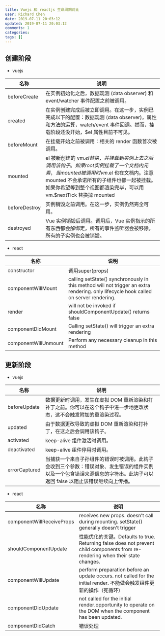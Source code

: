 ```yaml
---
title: Vuejs 和 reactjs 生命周期对比
user: Richard Chen
date: 2019-07-11 20:03:12
updated: 2019-07-11 20:03:12
comments: 1
categories: 
tags: []
---
```


## 创建阶段

* vuejs

| 名称 | 说明 |
|------|-----|
| beforeCreate | 在实例初始化之后，数据观测 (data observer) 和 event/watcher 事件配置之前被调用。 |
| created | 在实例创建完成后被立即调用。在这一步，实例已完成以下的配置：数据观测 (data observer)，属性和方法的运算，watch/event 事件回调。然而，挂载阶段还没开始，$el 属性目前不可见。|
| beforeMount | 在挂载开始之前被调用：相关的 render 函数首次被调用。 |
| mounted | el 被新创建的 vm.$el 替换，并挂载到实例上去之后调用该钩子。如果 root 实例挂载了一个文档内元素，当 mounted 被调用时 vm.$el 也在文档内。注意 mounted 不会承诺所有的子组件也都一起被挂载。如果你希望等到整个视图都渲染完毕，可以用 vm.$nextTick 替换掉 mounted |
| beforeDestroy | 实例销毁之前调用。在这一步，实例仍然完全可用。 |
| destroyed | Vue 实例销毁后调用。调用后，Vue 实例指示的所有东西都会解绑定，所有的事件监听器会被移除，所有的子实例也会被销毁。 |

* react

| 名称 | 说明 |
|-------|------|
| constructor | 调用super(props) |
| componentWillMount | calling setState() synchronously in this method will not trigger an extra rendering. only lifecycle hook called on server rendering. |
| render | will not be invoked if shouldComponentUpdate() returns false |
| componentDidMount | Calling setState() will trigger an extra rendering |
| componentWillUnmount | Perform any necessary cleanup in this method |

## 更新阶段

* vuejs

| 名称 | 说明 |
|------|-----|
| beforeUpdate | 数据更新时调用，发生在虚拟 DOM 重新渲染和打补丁之前。你可以在这个钩子中进一步地更改状态，这不会触发附加的重渲染过程。|
| updated | 由于数据更改导致的虚拟 DOM 重新渲染和打补丁，在这之后会调用该钩子。 |
| activated | keep-alive 组件激活时调用。 |
| deactivated | keep-alive 组件停用时调用。 |
| errorCaptured | 当捕获一个来自子孙组件的错误时被调用。此钩子会收到三个参数：错误对象、发生错误的组件实例以及一个包含错误来源信息的字符串。此钩子可以返回 false 以阻止该错误继续向上传播。 |

* react

| 名称 | 说明 |
|------|-----|
| componentWillReceiveProps | receives new props. doesn’t call during mounting. setState() generally doesn’t trigger |
| shouldComponentUpdate | 性能优化的关键。Defaults to true. Returning false does not prevent child components from re-rendering when their state changes. |
| componentWillUpdate |  perform preparation before an update occurs. not called for the initial render. 不能做会触发组件更新的操作（死循环） |
| componentDidUpdate | not called for the initial render.opportunity to operate on the DOM when the component has been updated. |
| componentDidCatch | 错误处理 |
